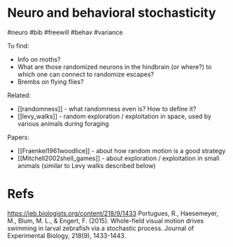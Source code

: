 # Neuro and behavioral stochasticity

#neuro #bib #freewill #behav #variance

To find:
* Info on moths?
* What are those randomized neurons in the hindbrain (or where?) to which one can connect to randomize escapes?
* Brembs on flying flies?

Related:
* [[randomness]] - what randomness even is? How to define it?
* [[levy_walks]] - random exploration / exploitation in space, used by various animals during foraging

Papers:
* [[Fraenkel1961woodlice]] - about how random motion is a good strategy
* [[Mitchell2002shell_games]] - about exploration / exploitation in small animals (similar to Levy walks described below)

# Refs

https://jeb.biologists.org/content/218/9/1433
Portugues, R., Haesemeyer, M., Blum, M. L., & Engert, F. (2015). Whole-field visual motion drives swimming in larval zebrafish via a stochastic process. Journal of Experimental Biology, 218(9), 1433-1443.